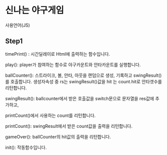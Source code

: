 # 신나는 야구게임

사용언어(JS)

## Step1
timePrint() :  시간딜레이로 Html에 출력하는 함수입니다. 

play(): player가 참여하는 함수로 야구카운트와 안타카운트를 실행합니다.

ballCounter(): 스트라이크, 볼, 안타, 아웃을 랜덤으로 생성, 기록하고 swingResult()를 호출합니다.  생성자속성 중 rs는 swingResult()값을 hit 는 count.hit로 안타갯수를 리턴합니다.

swingResult(): ballcounter에서 받은 호출값을 switch문으로 문자열을 res값에 추가하고,

printCount()에서 사용하는 count를 리턴합니다.

printCount(): swingResult에서 받은 count값을 출력을 리턴합니다.

gameOver(): ballCounter의 hit값의 출력을 리턴합니다.

init(): 작동함수입니다.



